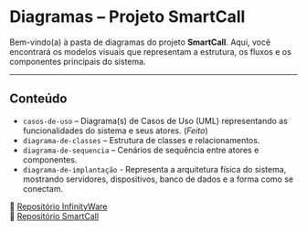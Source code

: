 # Diagramas – Projeto SmartCall

Bem-vindo(a) à pasta de diagramas do projeto **SmartCall**. Aqui, você encontrará os modelos visuais que representam a estrutura, os fluxos e os componentes principais do sistema.

---

##  Conteúdo

- `casos-de-uso` – Diagrama(s) de Casos de Uso (UML) representando as funcionalidades do sistema e seus atores. (*Feito*)
- `diagrama-de-classes` – Estrutura de classes e relacionamentos.
- `diagrama-de-sequencia` – Cenários de sequência entre atores e componentes.
- `diagrama-de-implantação` - Representa a arquitetura física do sistema, mostrando servidores, dispositivos, banco de dados e a forma como se conectam. 


🔗 [Repositório InfinityWare](https://github.com/4-SEMESTRE)  
🔗 [Repositório SmartCall](https://github.com/4-SEMESTRE/Smartcall)  

